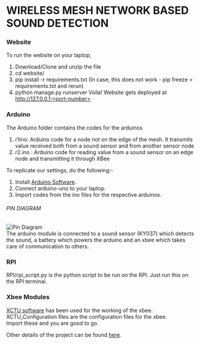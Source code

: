 # WIRELESS MESH NETWORK BASED SOUND DETECTION
### Website
To run the website on your laptop,
1. Download/Clone and unzip the file 
2. cd website/
3. pip install -r requirements.txt
(In case, this does not work - pip freeze > requirements.txt and rerun)
4. python manage.py runserver <port-number>
Voila! Website gets deployed at http://127.0.0.1:<port-number>

### Arduino
The Arduino folder contains the codes for the arduinos
1. r1ino: Arduino code for a node not on the edge of the mesh. It transmits value received both from a sound sensor and from      </t> another sensor node
2. r2.ino : Arduino code for reading value from a sound sensor on an edge node and transmitting it through XBee

To replicate our settings, do the following:-
1. Install [Arduino Software](https://www.arduino.cc/en/Guide/Linux).
2. Connect arduino-uno to your laptop.
3. Import codes from the ino files for the respective arduinos.

###### PIN DIAGRAM
![Pin Diagram](https://github.com/divsidhu-26/cop315/blob/master/Arduino/pin_diagram.png)
<br>The arduino module is connected to a sound sensor (KY037) which detects the sound, a battery which powers the arduino and 
an xbee which takes care of communication to others.

### RPI
RPI/rpi_script.py is the python script to be run on the RPI.
Just run this on the RPI terminal.

### Xbee Modules
[XCTU software](https://www.digi.com/products/xbee-rf-solutions/xctu-software/xctu) has been used for the working of the xbee.
<br>XCTU_Configuration files are the configuration files for the xbee. <br>
Import these and you are good to go.

Other details of the project can be found [here](https://cop315.wordpress.com).
